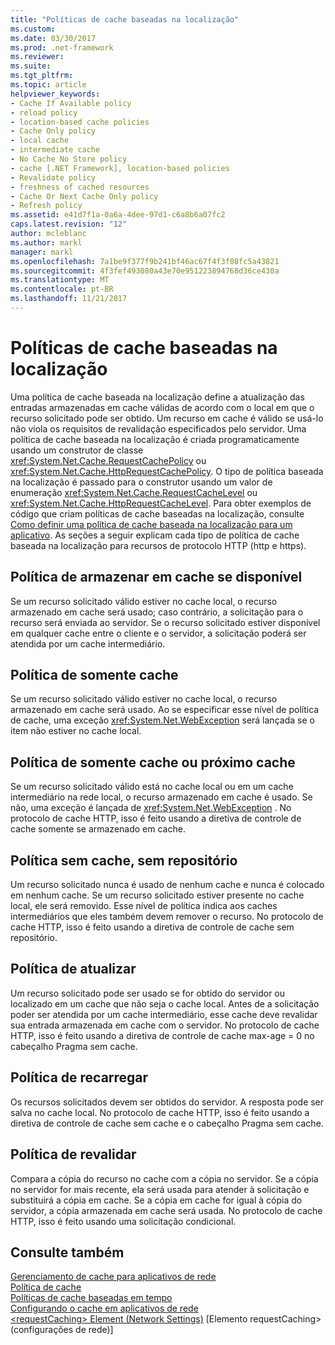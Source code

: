 ```yaml
---
title: "Políticas de cache baseadas na localização"
ms.custom: 
ms.date: 03/30/2017
ms.prod: .net-framework
ms.reviewer: 
ms.suite: 
ms.tgt_pltfrm: 
ms.topic: article
helpviewer_keywords:
- Cache If Available policy
- reload policy
- location-based cache policies
- Cache Only policy
- local cache
- intermediate cache
- No Cache No Store policy
- cache [.NET Framework], location-based policies
- Revalidate policy
- freshness of cached resources
- Cache Or Next Cache Only policy
- Refresh policy
ms.assetid: e41d7f1a-0a6a-4dee-97d1-c6a8b6a07fc2
caps.latest.revision: "12"
author: mcleblanc
ms.author: markl
manager: markl
ms.openlocfilehash: 7a1be9f377f9b241bf46ac67f4f3f08fc5a43821
ms.sourcegitcommit: 4f3fef493080a43e70e951223894768d36ce430a
ms.translationtype: MT
ms.contentlocale: pt-BR
ms.lasthandoff: 11/21/2017
---
```

# <a name="location-based-cache-policies"></a>Políticas de cache baseadas na localização
Uma política de cache baseada na localização define a atualização das entradas armazenadas em cache válidas de acordo com o local em que o recurso solicitado pode ser obtido. Um recurso em cache é válido se usá-lo não viola os requisitos de revalidação especificados pelo servidor. Uma política de cache baseada na localização é criada programaticamente usando um construtor de classe <xref:System.Net.Cache.RequestCachePolicy> ou <xref:System.Net.Cache.HttpRequestCachePolicy>. O tipo de política baseada na localização é passado para o construtor usando um valor de enumeração <xref:System.Net.Cache.RequestCacheLevel> ou <xref:System.Net.Cache.HttpRequestCacheLevel>. Para obter exemplos de código que criam políticas de cache baseadas na localização, consulte [Como definir uma política de cache baseada na localização para um aplicativo](../../../docs/framework/network-programming/how-to-set-a-location-based-cache-policy-for-an-application.md). As seções a seguir explicam cada tipo de política de cache baseada na localização para recursos de protocolo HTTP (http e https).  
  
## <a name="cache-if-available-policy"></a>Política de armazenar em cache se disponível  
 Se um recurso solicitado válido estiver no cache local, o recurso armazenado em cache será usado; caso contrário, a solicitação para o recurso será enviada ao servidor. Se o recurso solicitado estiver disponível em qualquer cache entre o cliente e o servidor, a solicitação poderá ser atendida por um cache intermediário.  
  
## <a name="cache-only-policy"></a>Política de somente cache  
 Se um recurso solicitado válido estiver no cache local, o recurso armazenado em cache será usado. Ao se especificar esse nível de política de cache, uma exceção <xref:System.Net.WebException> será lançada se o item não estiver no cache local.  
  
## <a name="cache-or-next-cache-only-policy"></a>Política de somente cache ou próximo cache  
 Se um recurso solicitado válido está no cache local ou em um cache intermediário na rede local, o recurso armazenado em cache é usado. Se não, uma exceção é lançada de <xref:System.Net.WebException> . No protocolo de cache HTTP, isso é feito usando a diretiva de controle de cache somente se armazenado em cache.  
  
## <a name="no-cache-no-store-policy"></a>Política sem cache, sem repositório  
 Um recurso solicitado nunca é usado de nenhum cache e nunca é colocado em nenhum cache. Se um recurso solicitado estiver presente no cache local, ele será removido. Esse nível de política indica aos caches intermediários que eles também devem remover o recurso. No protocolo de cache HTTP, isso é feito usando a diretiva de controle de cache sem repositório.  
  
## <a name="refresh-policy"></a>Política de atualizar  
 Um recurso solicitado pode ser usado se for obtido do servidor ou localizado em um cache que não seja o cache local. Antes de a solicitação poder ser atendida por um cache intermediário, esse cache deve revalidar sua entrada armazenada em cache com o servidor. No protocolo de cache HTTP, isso é feito usando a diretiva de controle de cache max-age = 0 no cabeçalho Pragma sem cache.  
  
## <a name="reload-policy"></a>Política de recarregar  
 Os recursos solicitados devem ser obtidos do servidor. A resposta pode ser salva no cache local. No protocolo de cache HTTP, isso é feito usando a diretiva de controle de cache sem cache e o cabeçalho Pragma sem cache.  
  
## <a name="revalidate-policy"></a>Política de revalidar  
 Compara a cópia do recurso no cache com a cópia no servidor. Se a cópia no servidor for mais recente, ela será usada para atender à solicitação e substituirá a cópia em cache. Se a cópia em cache for igual à cópia do servidor, a cópia armazenada em cache será usada. No protocolo de cache HTTP, isso é feito usando uma solicitação condicional.  
  
## <a name="see-also"></a>Consulte também  
 [Gerenciamento de cache para aplicativos de rede](../../../docs/framework/network-programming/cache-management-for-network-applications.md)  
 [Política de cache](../../../docs/framework/network-programming/cache-policy.md)  
 [Políticas de cache baseadas em tempo](../../../docs/framework/network-programming/time-based-cache-policies.md)  
 [Configurando o cache em aplicativos de rede](../../../docs/framework/network-programming/configuring-caching-in-network-applications.md)  
 [\<requestCaching> Element (Network Settings)](../../../docs/framework/configure-apps/file-schema/network/requestcaching-element-network-settings.md) [Elemento requestCaching> (configurações de rede)]
